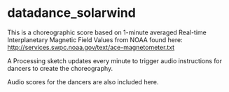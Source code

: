 # datadance_solarwind
This is a choreographic score based on 1-minute averaged Real-time Interplanetary Magnetic Field Values from NOAA found here: http://services.swpc.noaa.gov/text/ace-magnetometer.txt 

A Processing sketch updates every minute to trigger audio instructions for dancers to create the choreography.

Audio scores for the dancers are also included here.
